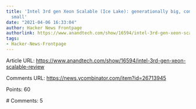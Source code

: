 ```yaml
---
title: 'Intel 3rd gen Xeon Scalable (Ice Lake): generationally big, competitively
  small'
date: "2021-04-06 16:33:04"
author: Hacker News Frontpage
authorlink: https://www.anandtech.com/show/16594/intel-3rd-gen-xeon-scalable-review
tags:
- Hacker-News-Frontpage
---
```


<p>Article URL: <a href="https://www.anandtech.com/show/16594/intel-3rd-gen-xeon-scalable-review">https://www.anandtech.com/show/16594/intel-3rd-gen-xeon-scalable-review</a></p>
<p>Comments URL: <a href="https://news.ycombinator.com/item?id=26713945">https://news.ycombinator.com/item?id=26713945</a></p>
<p>Points: 60</p>
<p># Comments: 5</p>
